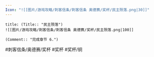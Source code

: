```yaml
---
Icon: "![[图片/游戏攻略/刺客信条/刺客信条 奥德赛/奖杯/民主殒落.png|30]]"
---
```

```ad-common-bronze-trophy
title: (Title:: "民主殒落")
![[图片/游戏攻略/刺客信条/刺客信条 奥德赛/奖杯/民主殒落.png|100]]

(Comment:: "完成章节 6.")
```

#刺客信条/奥德赛/奖杯 #奖杯 #奖杯/铜
